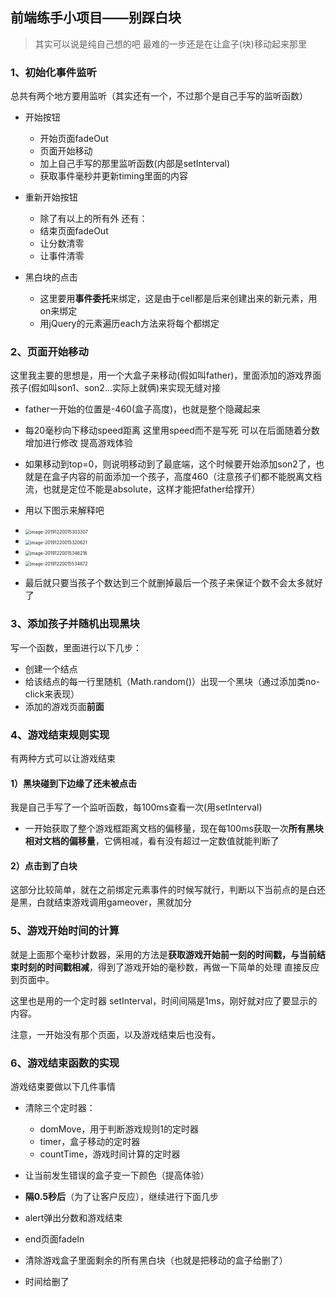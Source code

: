 ## 前端练手小项目——别踩白块

> 其实可以说是纯自己想的吧 最难的一步还是在让盒子(块)移动起来那里

### 1、初始化事件监听

总共有两个地方要用监听（其实还有一个，不过那个是自己手写的监听函数）

+ 开始按钮
  + 开始页面fadeOut
  + 页面开始移动
  + 加上自己手写的那里监听函数(内部是setInterval)
  + 获取事件毫秒并更新timing里面的内容
+ 重新开始按钮
  + 除了有以上的所有外 还有：
  + 结束页面fadeOut
  + 让分数清零
  + 让事件清零

+ 黑白块的点击
  + 这里要用**事件委托**来绑定，这是由于cell都是后来创建出来的新元素，用on来绑定
  + 用jQuery的元素遍历each方法来将每个都绑定

### 2、页面开始移动

这里我主要的思想是，用一个大盒子来移动(假如叫father)，里面添加的游戏界面孩子(假如叫son1、son2...实际上就俩)来实现无缝对接

+ father一开始的位置是-460(盒子高度)，也就是整个隐藏起来
+ 每20毫秒向下移动speed距离 这里用speed而不是写死 可以在后面随着分数增加进行修改 提高游戏体验
+ 如果移动到top=0，则说明移动到了最底端，这个时候要开始添加son2了，也就是在盒子内容的前面添加一个孩子，高度460（注意孩子们都不能脱离文档流，也就是定位不能是absolute，这样才能把father给撑开）
+ 用以下图示来解释吧
+ <img src="C:\Users\ARASHI\AppData\Roaming\Typora\typora-user-images\image-20191220015303307.png" alt="image-20191220015303307" style="zoom:50%;" />

+ <img src="C:\Users\ARASHI\AppData\Roaming\Typora\typora-user-images\image-20191220015320621.png" alt="image-20191220015320621" style="zoom:50%;" />
+ <img src="C:\Users\ARASHI\AppData\Roaming\Typora\typora-user-images\image-20191220015346216.png" alt="image-20191220015346216" style="zoom:50%;" />

+ <img src="C:\Users\ARASHI\AppData\Roaming\Typora\typora-user-images\image-20191220015534672.png" alt="image-20191220015534672" style="zoom:50%;" />

+ 最后就只要当孩子个数达到三个就删掉最后一个孩子来保证个数不会太多就好了

### 3、添加孩子并随机出现黑块

写一个函数，里面进行以下几步：

+ 创建一个结点
+ 给该结点的每一行里随机（Math.random()）出现一个黑块（通过添加类no-click来表现）
+ 添加的游戏页面**前面**

### 4、游戏结束规则实现

有两种方式可以让游戏结束

#### 1）黑块碰到下边缘了还未被点击

我是自己手写了一个监听函数，每100ms查看一次(用setInterval)

+ 一开始获取了整个游戏框距离文档的偏移量，现在每100ms获取一次**所有黑块相对文档的偏移量**，它俩相减，看有没有超过一定数值就能判断了

#### 2）点击到了白块

这部分比较简单，就在之前绑定元素事件的时候写就行，判断以下当前点的是白还是黑，白就结束游戏调用gameover，黑就加分

### 5、游戏开始时间的计算

就是上面那个毫秒计数器，采用的方法是**获取游戏开始前一刻的时间戳，与当前结束时刻的时间戳相减**，得到了游戏开始的毫秒数，再做一下简单的处理 直接反应到页面中。  

这里也是用的一个定时器 setInterval，时间间隔是1ms，刚好就对应了要显示的内容。

注意，一开始没有那个页面，以及游戏结束后也没有。

### 6、游戏结束函数的实现

游戏结束要做以下几件事情

+ 清除三个定时器：
  + domMove，用于判断游戏规则1的定时器
  + timer，盒子移动的定时器
  + countTime，游戏时间计算的定时器

+ 让当前发生错误的盒子变一下颜色（提高体验）
+ **隔0.5秒后**（为了让客户反应），继续进行下面几步
+ alert弹出分数和游戏结束
+ end页面fadeIn
+ 清除游戏盒子里面剩余的所有黑白块（也就是把移动的盒子给删了）
+ 时间给删了